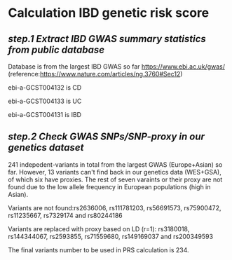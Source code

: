 # Calculation IBD genetic risk score


*step.1 Extract IBD GWAS summary statistics from public database*
---

Database is from the largest IBD GWAS so far https://www.ebi.ac.uk/gwas/ (reference:https://www.nature.com/articles/ng.3760#Sec12)

ebi-a-GCST004132 is CD

ebi-a-GCST004133 is UC

ebi-a-GCST004131 is IBD


*step.2 Check GWAS SNPs/SNP-proxy in our genetics dataset*
---

241 indepedent-variants in total from the largest GWAS (Europe+Asian) so far. However, 13 variants can't find back in our genetics data (WES+GSA), of which six have proxies. The rest of seven varaints or their proxy are not found due to the low allele frequency in European populations (high in Asian).

Variants are not found:rs2636006, rs111781203, rs56691573, rs75900472, rs11235667, rs7329174 and rs80244186

Variants are replaced with proxy based on LD (r=1): rs3180018, rs144344067, rs2593855, rs71559680, rs149169037 and rs200349593

The final variants number to be used in PRS calculation is 234.

